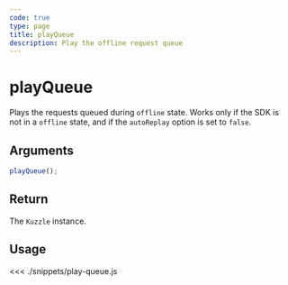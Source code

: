 ```yaml
---
code: true
type: page
title: playQueue
description: Play the offline request queue
---
```


# playQueue

Plays the requests queued during `offline` state.
Works only if the SDK is not in a `offline` state, and if the `autoReplay` option is set to `false`.

## Arguments

```js
playQueue();
```

## Return

The `Kuzzle` instance.

## Usage

<<< ./snippets/play-queue.js

